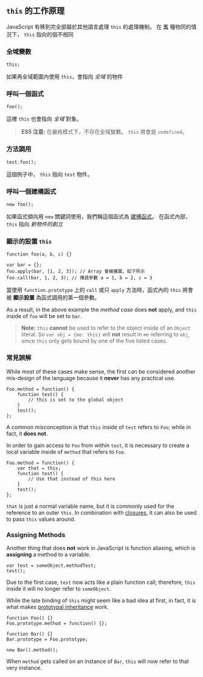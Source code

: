 ## `this` 的工作原理

JavaScript 有移到完全部屬於其他語言處理 `this` 的處理機制。
在 **五** 種物同的情況下， `this` 指向的個不相同

### 全域變數

    this;

如果再全域範圍內使用 `this`，會指向 *全域* 的物件


### 呼叫一個函式

    foo();

這裡 `this` 也會指向 *全域* 對象。

> **ES5 注意:** 在嚴格模式下，不存在全域變數。
> `this` 將會是 `undefined`。

### 方法調用

    test.foo(); 

這個例子中， `this` 指向 `test` 物件。

### 呼叫一個建構函式

    new foo(); 

如果函式傾向用 `new` 關鍵詞使用，我們稱這個函式為 [建構函式](#function.constructors)。
在函式內部， `this` 指向 *新物件的創立*

### 顯示的設置 `this`

    function foo(a, b, c) {}
                          
    var bar = {};
    foo.apply(bar, [1, 2, 3]); // Array 會被擴展，如下所示
    foo.call(bar, 1, 2, 3); // 傳遞參數 a = 1, b = 2, c = 3

當使用 `function.prototype` 上的 `call` 或只 `apply` 方法時，函式內的 `this` 將會被 **顯示設置** 為函式調用的第一個參數。

As a result, in the above example the *method case* does **not** apply, and `this` 
inside of `foo` will be set to `bar`.

> **Note:** `this` **cannot** be used to refer to the object inside of an `Object`
> literal. So `var obj = {me: this}` will **not** result in `me` referring to
> `obj`, since `this` only gets bound by one of the five listed cases.

### 常見誤解

While most of these cases make sense, the first can be considered another
mis-design of the language because it **never** has any practical use.

    Foo.method = function() {
        function test() {
            // this is set to the global object
        }
        test();
    };

A common misconception is that `this` inside of `test` refers to `Foo`; while in
fact, it **does not**.

In order to gain access to `Foo` from within `test`, it is necessary to create a 
local variable inside of `method` that refers to `Foo`.

    Foo.method = function() {
        var that = this;
        function test() {
            // Use that instead of this here
        }
        test();
    };

`that` is just a normal variable name, but it is commonly used for the reference to an 
outer `this`. In combination with [closures](#function.closures), it can also 
be used to pass `this` values around.

### Assigning Methods

Another thing that does **not** work in JavaScript is function aliasing, which is
**assigning** a method to a variable.

    var test = someObject.methodTest;
    test();

Due to the first case, `test` now acts like a plain function call; therefore,
`this` inside it will no longer refer to `someObject`.

While the late binding of `this` might seem like a bad idea at first, in 
fact, it is what makes [prototypal inheritance](#object.prototype) work. 

    function Foo() {}
    Foo.prototype.method = function() {};

    function Bar() {}
    Bar.prototype = Foo.prototype;

    new Bar().method();

When `method` gets called on an instance of `Bar`, `this` will now refer to that
very instance. 


